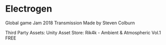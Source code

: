 # Electrogen
Global game Jam 2018 Transmission
Made by Steven Colburn

Third Party Assets:
Unity Asset Store: Rik4k - Ambient & Atmospheric Vol.1 FREE
